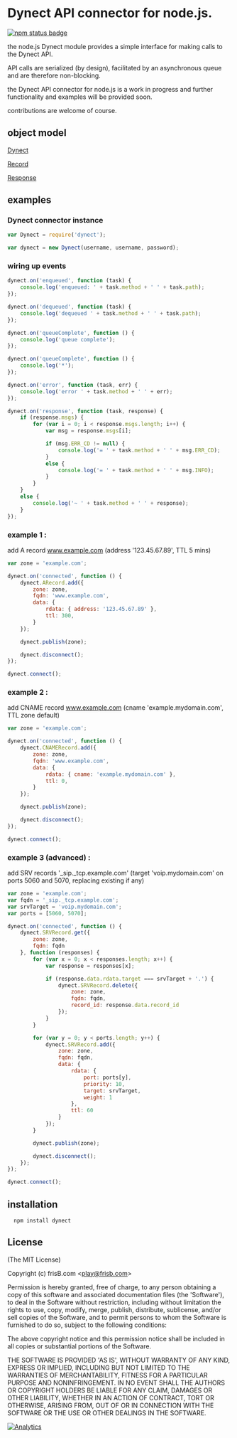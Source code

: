 Dynect API connector for node.js.
===

[![npm status badge](https://nodei.co/npm/dynect.png?stars=true&downloads=true)](https://nodei.co/npm/dynect/)

the node.js Dynect module provides a simple interface for making calls to the Dynect API.

API calls are serialized (by design), facilitated by an asynchronous queue and are therefore non-blocking.

the Dynect API connector for node.js is a work in progress and further functionality and examples will be provided soon.

contributions are welcome of course.

## object model

[Dynect](https://github.com/frisb/dynect/wiki/Dynect)

[Record](https://github.com/frisb/dynect/wiki/Record)

[Response](https://github.com/frisb/dynect/wiki/Response)

## examples

### Dynect connector instance

``` js
var Dynect = require('dynect');

var dynect = new Dynect(username, username, password);
```


### wiring up events

``` js
dynect.on('enqueued', function (task) {
	console.log('enqueued: ' + task.method + ' ' + task.path);
});

dynect.on('dequeued', function (task) {
	console.log('dequeued ' + task.method + ' ' + task.path);
});

dynect.on('queueComplete', function () {
	console.log('queue complete');
});

dynect.on('queueComplete', function () {
	console.log('*');
});

dynect.on('error', function (task, err) {
	console.log('error ' + task.method + ' ' + err);
});

dynect.on('response', function (task, response) {
	if (response.msgs) {
		for (var i = 0; i < response.msgs.length; i++) {
			var msg = response.msgs[i];

			if (msg.ERR_CD != null) {
				console.log('= ' + task.method + ' ' + msg.ERR_CD);
			}
			else {
				console.log('= ' + task.method + ' ' + msg.INFO);
			}
		}
	}
	else {
		console.log('~ ' + task.method + ' ' + response);
	}
});
```


### example 1 :

add A record www.example.com (address '123.45.67.89', TTL 5 mins)

``` js
var zone = 'example.com';

dynect.on('connected', function () {
	dynect.ARecord.add({
		zone: zone,
		fqdn: 'www.example.com',
		data: {
			rdata: { address: '123.45.67.89' },
			ttl: 300,
		}
	});

	dynect.publish(zone);

	dynect.disconnect();
});

dynect.connect();
```

### example 2 :

add CNAME record www.example.com (cname 'example.mydomain.com', TTL zone default)

``` js
var zone = 'example.com';

dynect.on('connected', function () {
	dynect.CNAMERecord.add({
		zone: zone,
		fqdn: 'www.example.com',
		data: {
			rdata: { cname: 'example.mydomain.com' },
			ttl: 0,
		}
	});

	dynect.publish(zone);

	dynect.disconnect();
});

dynect.connect();
```

### example 3 (advanced) :

add SRV records '_sip._tcp.example.com' (target 'voip.mydomain.com' on ports 5060 and 5070, replacing existing if any)

``` js
var zone = 'example.com';
var fqdn = '_sip._tcp.example.com';
var srvTarget = 'voip.mydomain.com';
var ports = [5060, 5070];

dynect.on('connected', function () {
	dynect.SRVRecord.get({
		zone: zone,
		fqdn: fqdn
	}, function (responses) {
		for (var x = 0; x < responses.length; x++) {
			var response = responses[x];

			if (response.data.rdata.target === srvTarget + '.') {
				dynect.SRVRecord.delete({
					zone: zone,
					fqdn: fqdn,
					record_id: response.data.record_id
				});
			}
		}

		for (var y = 0; y < ports.length; y++) {
			dynect.SRVRecord.add({
				zone: zone,
				fqdn: fqdn,
				data: {
					rdata: {
						port: ports[y],
						priority: 10,
						target: srvTarget,
						weight: 1
					},
					ttl: 60
				}
			});
		}

		dynect.publish(zone);

		dynect.disconnect();
	});
});

dynect.connect();
```

## installation

```
  npm install dynect
```

## License

(The MIT License)

Copyright (c) frisB.com &lt;play@frisb.com&gt;

Permission is hereby granted, free of charge, to any person obtaining
a copy of this software and associated documentation files (the
'Software'), to deal in the Software without restriction, including
without limitation the rights to use, copy, modify, merge, publish,
distribute, sublicense, and/or sell copies of the Software, and to
permit persons to whom the Software is furnished to do so, subject to
the following conditions:

The above copyright notice and this permission notice shall be
included in all copies or substantial portions of the Software.

THE SOFTWARE IS PROVIDED 'AS IS', WITHOUT WARRANTY OF ANY KIND,
EXPRESS OR IMPLIED, INCLUDING BUT NOT LIMITED TO THE WARRANTIES OF
MERCHANTABILITY, FITNESS FOR A PARTICULAR PURPOSE AND NONINFRINGEMENT.
IN NO EVENT SHALL THE AUTHORS OR COPYRIGHT HOLDERS BE LIABLE FOR ANY
CLAIM, DAMAGES OR OTHER LIABILITY, WHETHER IN AN ACTION OF CONTRACT,
TORT OR OTHERWISE, ARISING FROM, OUT OF OR IN CONNECTION WITH THE
SOFTWARE OR THE USE OR OTHER DEALINGS IN THE SOFTWARE.

[![Analytics](https://ga-beacon.appspot.com/UA-40562957-1/dynect/readme)](https://github.com/igrigorik/ga-beacon)
